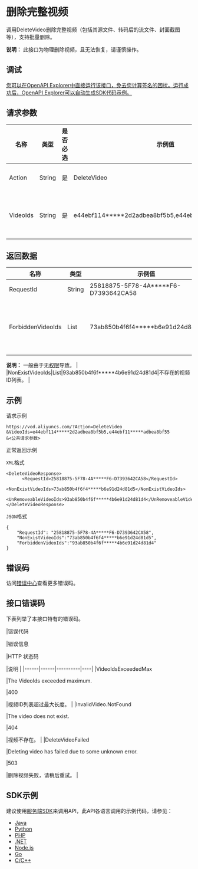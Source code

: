 # 删除完整视频

调用DeleteVideo删除完整视频（包括其源文件、转码后的流文件、封面截图等），支持批量删除。

**说明：** 此接口为物理删除视频，且无法恢复，请谨慎操作。

## 调试

[您可以在OpenAPI Explorer中直接运行该接口，免去您计算签名的困扰。运行成功后，OpenAPI Explorer可以自动生成SDK代码示例。](https://api.aliyun.com/#product=vod&api=DeleteVideo&type=RPC&version=2017-03-21)

## 请求参数

|名称|类型|是否必选|示例值|描述|
|--|--|----|---|--|
|Action|String|是|DeleteVideo|系统规定参数。取值：**DeleteVideo**。 |
|VideoIds|String|是|e44ebf114\*\*\*\*\*2d2adbea8bf5b5,e44ebf11\*\*\*\*\*adbea8bf55|视频ID列表。多个ID使用英文逗号（,）分隔。最多支持20个。 |

## 返回数据

|名称|类型|示例值|描述|
|--|--|---|--|
|RequestId|String|25818875-5F78-4A\*\*\*\*\*F6-D7393642CA58|请求ID。 |
|ForbiddenVideoIds|List|73ab850b4f6f4\*\*\*\*\*b6e91d24d81d5|被禁止操作的视频ID列表。

 **说明：** 一般由于无[权限](~~113600~~)导致。 |
|NonExistVideoIds|List|93ab850b4f6f\*\*\*\*\*4b6e91d24d81d4|不存在的视频ID列表。 |

## 示例

请求示例

```
https://vod.aliyuncs.com/?Action=DeleteVideo
&VideoIds=e44ebf114*****2d2adbea8bf5b5,e44ebf11*****adbea8bf55
&<公共请求参数>
```

正常返回示例

`XML`格式

```
<DeleteVideoResponse>
      <RequestId>25818875-5F78-4A*****F6-D7393642CA58</RequestId>
      <NonExistVideoIds>73ab850b4f6f4*****b6e91d24d81d5</NonExistVideoIds>
	  <UnRemoveableVideoIds>93ab850b4f6f*****4b6e91d24d81d4</UnRemoveableVideoIds>
</DeleteVideoResponse>
```

`JSON`格式

```
{
    "RequestId": "25818875-5F78-4A*****F6-D7393642CA58",
    "NonExistVideoIds":"73ab850b4f6f4*****b6e91d24d81d5",
    "ForbiddenVideoIds":"93ab850b4f6f*****4b6e91d24d81d4"
}
```

## 错误码

访问[错误中心](https://error-center.alibabacloud.com/status/product/vod)查看更多错误码。

## 接口错误码

下表列举了本接口特有的错误码。

|错误代码

|错误信息

|HTTP 状态码

|说明 |
|------|------|----------|----|
|VideoIdsExceededMax

|The VideoIds exceeded maximum.

|400

|视频ID列表超过最大长度。 |
|InvalidVideo.NotFound

|The video does not exist.

|404

|视频不存在。 |
|DeleteVideoFailed

|Deleting video has failed due to some unknown error.

|503

|删除视频失败，请稍后重试。 |

## SDK示例

建议使用[服务端SDK](~~101789~~)来调用API，此API各语言调用的示例代码，请参见：

-   [Java](~~61063~~)
-   [Python](~~61054~~)
-   [PHP](~~61069~~)
-   [.NET](~~84750~~)
-   [Node.js](~~101396~~)
-   [Go](~~101411~~)
-   [C/C++](~~101261~~)

